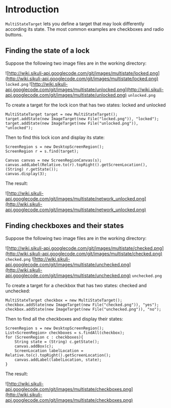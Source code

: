 # Introduction #

`MultiStateTarget` lets you define a target that may look differently according its state. The most common examples are checkboxes and radio buttons.

## Finding the state of a lock ##

Suppose the following two image files are in the working directory:

![http://wiki.sikuli-api.googlecode.com/git/images/multistate/locked.png](http://wiki.sikuli-api.googlecode.com/git/images/multistate/locked.png)
`locked.png`
![http://wiki.sikuli-api.googlecode.com/git/images/multistate/unlocked.png](http://wiki.sikuli-api.googlecode.com/git/images/multistate/unlocked.png)
`unlocked.png`

To create a target for the lock icon that has two states: locked and unlocked

```
MultiStateTarget target = new MultiStateTarget();
target.addState(new ImageTarget(new File("locked.png")), "locked");
target.addState(new ImageTarget(new File("unlocked.png")), "unlocked");
```

Then to find this lock icon and display its state:

```
ScreenRegion s = new DesktopScreenRegion();
ScreenRegion r = s.find(target);

Canvas canvas = new ScreenRegionCanvas(s);
canvas.addLabel(Relative.to(r).topRight().getScreenLocation(), (String) r.getState());
canvas.display(3);
```

The result:

![http://wiki.sikuli-api.googlecode.com/git/images/multistate/network_unlocked.png](http://wiki.sikuli-api.googlecode.com/git/images/multistate/network_unlocked.png)

## Finding checkboxes and their states ##

Suppose the following two image files are in the working directory:

![http://wiki.sikuli-api.googlecode.com/git/images/multistate/checked.png](http://wiki.sikuli-api.googlecode.com/git/images/multistate/checked.png)
`checked.png`
![http://wiki.sikuli-api.googlecode.com/git/images/multistate/unchecked.png](http://wiki.sikuli-api.googlecode.com/git/images/multistate/unchecked.png)
`unchecked.png`

To create a target for a checkbox that has two states: checked and unchecked:

```
MultiStateTarget checkbox = new MultiStateTarget();
checkbox.addState(new ImageTarget(new File("checked.png")), "yes");
checkbox.addState(new ImageTarget(new File("unchecked.png")), "no");
```

Then to find all the checkboxes and display their states:

```
ScreenRegion s = new DesktopScreenRegion();
List<ScreenRegion> checkboxes = s.findAll(checkbox);
for (ScreenRegion c : checkboxes){
	String state = (String) c.getState();
	canvas.addBox(c);
	ScreenLocation labelLocation = Relative.to(c).topRight().getScreenLocation();
	canvas.addLabel(labelLocation, state);
}
```

The result:

![http://wiki.sikuli-api.googlecode.com/git/images/multistate/checkboxes.png](http://wiki.sikuli-api.googlecode.com/git/images/multistate/checkboxes.png)
